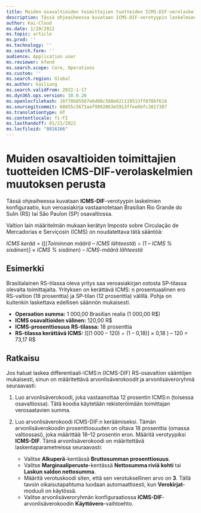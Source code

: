 ```yaml
---
title: Muiden osavaltioiden toimittajien tuotteiden ICMS-DIF-verolaskelmien muutoksen perusta
description: Tässä ohjeaiheessa kuvataan ICMS-DIF-verotyypin laskelmien konfiguraatio, kun veroasiakirja vastaanotetaan Brasilian Rio Grande do Sulin (RS) tai São Paulon (SP) osavaltiossa.
author: Kai-Cloud
ms.date: 1/20/2022
ms.topic: article
ms.prod: ''
ms.technology: ''
ms.search.form: ''
audience: Application user
ms.reviewer: kfend
ms.search.scope: Core, Operations
ms.custom: ''
ms.search.region: Global
ms.author: kailiang
ms.search.validFrom: 2022-1-17
ms.dyn365.ops.version: 10.0.26
ms.openlocfilehash: 16f78b85567e6d08c588e621119513ff070bf618
ms.sourcegitcommit: 68655c5673aef9892063e5913ffee6bfc3817387
ms.translationtype: HT
ms.contentlocale: fi-FI
ms.lasthandoff: 01/21/2022
ms.locfileid: "8016166"
---
```

# <a name="basis-change-in-icms-dif-tax-calculations-for-products-from-suppliers-in-other-states"></a>Muiden osavaltioiden toimittajien tuotteiden ICMS-DIF-verolaskelmien muutoksen perusta

Tässä ohjeaiheessa kuvataan **ICMS-DIF**-verotyypin laskelmien konfiguraatio, kun veroasiakirja vastaanotetaan Brasilian Rio Grande do Sulin (RS) tai São Paulon (SP) osavaltiossa.

Valtion lain määritelmän mukaan kerätyn Imposto sobre Circulação de Mercadorias e Serviçosin (ICMS) on noudatettava tätä sääntöä:

*ICMS kerää* = ([(*Toiminnan määrä* – *ICMS lähteestä*) ÷ (1 – *ICMS % sisäinen*)] × *ICMS % sisäinen*) – *ICMS-määrä lähteestä*

## <a name="example"></a>Esimerkki

Brasilialainen RS-tilassa oleva yritys saa veroasiakirjan ostosta SP-tilassa olevalta toimittajalta. Yrityksen on kerättävä ICMS: n prosentuaalinen ero RS-valtion (18 prosenttia) ja SP-tilan (12 prosenttia) välillä. Pohja on kuitenkin laskettava edellisen säännön mukaisesti.

- **Operaation summa:** 1 000,00 Brasilian realia (1 000,00 R$)
- **ICMS osavaltioiden välinen:** 120,00 R$
- **ICMS-prosenttiosuus RS-tilassa:** 18 prosenttia
- **RS-tilassa kerättävä ICMS:** (\[(1 000 – 120) ÷ (1 – 0,18)\] × 0,18 ) – 120 = 73,17 R$ 

## <a name="resolution"></a>Ratkaisu

Jos haluat laskea differentiaali-ICMS:n (ICMS-DIF) RS-osavaltion sääntöjen mukaisesti, sinun on määritettävä arvonlisäverokoodit ja arvonlisäveroryhmä seuraavasti:

1. Luo arvonlisäverokoodi, joka vastaanottaa 12 prosentin ICMS:n (toisessa osavaltiossa). Tätä koodia käytetään rekisteröimään toimittajan verosaatavien summa.
2. Luo arvonlisäverokoodi ICMS-DIF:n keräämiseksi. Tämän arvonlisäverokoodin prosenttiosuuden on oltava 18 prosenttia (omassa valtiossasi), joka määrittää 18–12 prosentin eron. Määritä verotyypiksi **ICMS-DIF**. Tämä arvonlisäverokoodi on määritettävä laskentaparametreissa seuraavasti:

    - Valitse **Alkuperä**-kentässä **Bruttosumman prosenttiosuus**.
    - Valitse **Marginaaliperuste**-kentässä **Nettosumma riviä kohti** tai **Laskun saldon nettosumma**.
    - Määritä verotuskoodi siten, että sen verotuksellinen arvo on **3**. Tällä tavoin oikaisutapahtuma luodaan automaattisesti, kun **Verokirjat**-moduuli on käytössä.
    - Valitse arvonlisäveroryhmän konfiguraatiossa **ICMS-DIF**-arvonlisäverokoodin **Käyttövero**-vaihtoehto.
